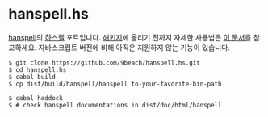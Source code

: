 # hanspell.hs

[hanspell](https://github.com/9beach/hanspell)의 [하스켈](https://www.haskell.org/) 
포트입니다. [해키지](https://hackage.haskell.org/)에 올리기 전까지 자세한 사용법은 
[이 문서](https://github.com/9beach/hanspell/blob/master/README.md)를 참고하세요. 
자바스크립트 버전에 비해 아직은 지원하지 않는 기능이 있습니다. 

```
$ git clone https://github.com/9beach/hanspell.hs.git
$ cd hanspell.hs
$ cabal build
$ cp dist/build/hanspell/hanspell to-your-favorite-bin-path
```

```
$ cabal haddock
$ # check hanspell documentations in dist/doc/html/hanspell
```